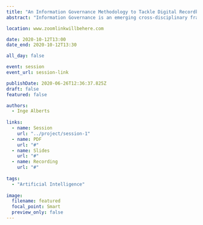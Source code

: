 ```yaml
---
title: "An Information Governance Methodology to Tackle Digital Recordkeeping Challenges: The Convergence of Artificial Intelligence, Business Analysis and Information Architecture"
abstract: "Information Governance is an emerging cross-disciplinary framework to ensure the proper management of information within organizations. This paper presents a five-step methodology to implement Information Governance comprising 1) Information Management Need and Capacity Analysis; 2) Functional Analysis; 3) Process Analysis; 4) Information Architecture Development; and 5) Natural Language Processing Requirement Specifications and Iteration. Within this methodology, principles and techniques borrowed from the disciplines of Artificial Intelligence, Business Analysis and Information Architecture converge to tackle various digital recordkeeping challenges."

location: www.zoomlinkwillbehere.com

date: 2020-10-12T13:00
date_end: 2020-10-12T13:30

all_day: false

event: session
event_url: session-link

publishDate: 2020-06-26T12:36:37.825Z
draft: false
featured: false

authors:
  - Inge Alberts
  
links:
  - name: Session
    url: "../project/session-1"
  - name: PDF
    url: "#"
  - name: Slides
    url: "#"
  - name: Recording
    url: "#"
  
tags:
  - "Artificial Intelligence"
  
image:
  filename: featured
  focal_point: Smart
  preview_only: false
---
```


